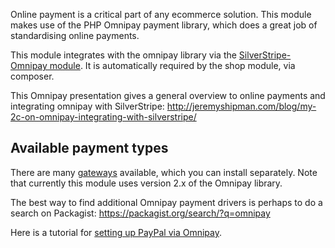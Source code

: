 Online payment is a critical part of any ecommerce solution. This module makes use of the PHP Omnipay payment library, which does a great job of standardising online payments.

This module integrates with the omnipay library via the [SilverStripe-Omnipay module](https://github.com/silverstripe/silverstripe-omnipay). It is automatically required by the shop module, via composer.

This Omnipay presentation gives a general overview to online payments and integrating omnipay with SilverStripe: http://jeremyshipman.com/blog/my-2c-on-omnipay-integrating-with-silverstripe/

## Available payment types

There are many [gateways](https://github.com/thephpleague/omnipay#payment-gateways) available, which you can install separately. Note that currently this module uses version 2.x of the Omnipay library.

The best way to find additional Omnipay payment drivers is perhaps to do a search on Packagist: https://packagist.org/search/?q=omnipay

Here is a tutorial for [setting up PayPal via Omnipay](https://github.com/silverstripe/silverstripe-omnipay/blob/master/docs/en/PayPalExpressSetup.md).


